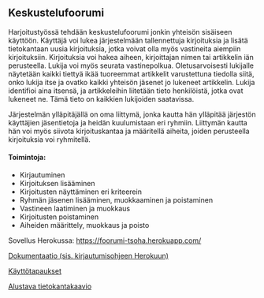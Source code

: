 ## Keskustelufoorumi
Harjoitustyössä tehdään keskustelufoorumi jonkin yhteisön sisäiseen käyttöön. Käyttäjä voi lukea järjestelmään tallennettuja kirjoituksia ja lisätä tietokantaan uusia kirjoituksia, jotka voivat olla myös vastineita aiempiin kirjoituksiin. Kirjoituksia voi hakea aiheen, kirjoittajan nimen tai artikkelin iän perusteella. Lukija voi myös seurata vastinepolkua. Oletusarvoisesti lukijalle näytetään kaikki tiettyä ikää tuoreemmat artikkelit varustettuna tiedolla siitä, onko lukija itse ja ovatko kaikki yhteisön jäsenet jo lukeneet artikkelin. Lukija identifioi aina itsensä, ja artikkeleihin liitetään tieto henkilöistä, jotka ovat lukeneet ne. Tämä tieto on kaikkien lukijoiden saatavissa.

Järjestelmän ylläpitäjällä on oma liittymä, jonka kautta hän ylläpitää järjestön käyttäjien jäsentietoja ja heidän kuulumistaan eri ryhmiin. Liittymän kautta hän voi myös siivota kirjoituskantaa ja määritellä aiheita, joiden perusteella kirjoituksia voi ryhmitellä.

#### Toimintoja:

* Kirjautuminen
* Kirjoituksen lisääminen
* Kirjoitusten näyttäminen eri kriteerein
* Ryhmän jäsenen lisääminen, muokkaaminen ja poistaminen
* Vastineen laatiminen ja muokkaus
* Kirjoitusten poistaminen
* Aiheiden määrittely, muokkaus ja poisto

Sovellus Herokussa: https://foorumi-tsoha.herokuapp.com/

[Dokumentaatio (sis. kirjautumisohjeen Herokuun)](https://github.com/maarila/keskustelufoorumi/tree/master/documentation/Dokumentaatio.md)

[Käyttötapaukset](https://github.com/maarila/keskustelufoorumi/tree/master/documentation/Kayttotapaukset.md)

[Alustava tietokantakaavio](https://github.com/maarila/keskustelufoorumi/tree/master/documentation/Tietokantakaavio.pdf)
